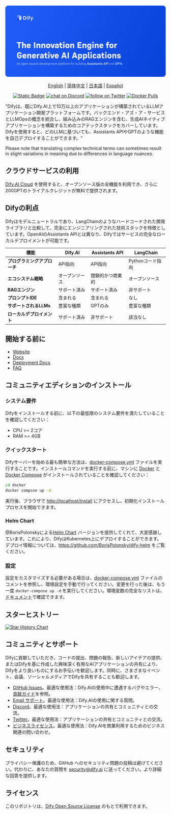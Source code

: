 [![](./images/describe.png)](https://dify.ai)
<p align="center">
  <a href="./README.md">English</a> |
  <a href="./README_CN.md">简体中文</a> |
  <a href="./README_JA.md">日本語</a> |
  <a href="./README_ES.md">Español</a>
</p>

<p align="center">
    <a href="https://dify.ai" target="_blank">
        <img alt="Static Badge" src="https://img.shields.io/badge/AI-Dify?logo=AI&logoColor=%20%23f5f5f5&label=Dify&labelColor=%20%23155EEF&color=%23EAECF0"></a>
    <a href="https://discord.gg/FngNHpbcY7" target="_blank">
        <img src="https://img.shields.io/discord/1082486657678311454?logo=discord"
            alt="chat on Discord"></a>
    <a href="https://twitter.com/intent/follow?screen_name=dify_ai" target="_blank">
        <img src="https://img.shields.io/twitter/follow/dify_ai?style=social&logo=X"
            alt="follow on Twitter"></a>
    <a href="https://hub.docker.com/u/langgenius" target="_blank">
        <img alt="Docker Pulls" src="https://img.shields.io/docker/pulls/langgenius/dify-web"></a>
</p>

"Difyは、既にDify.AI上で10万以上のアプリケーションが構築されているLLMアプリケーション開発プラットフォームです。バックエンド・アズ・ア・サービスとLLMOpsの概念を統合し、組み込みのRAGエンジンを含む、生成AIネイティブアプリケーションを構築するためのコアテックスタックをカバーしています。Difyを使用すると、どのLLMに基づいても、Assistants APIやGPTのような機能を自己デプロイすることができます。"

Please note that translating complex technical terms can sometimes result in slight variations in meaning due to differences in language nuances.

## クラウドサービスの利用

[Dify.AI Cloud](https://dify.ai) を使用すると、オープンソース版の全機能を利用でき、さらに200GPTのトライアルクレジットが無料で提供されます。

## Difyの利点

Difyはモデルニュートラルであり、LangChainのようなハードコードされた開発ライブラリと比較して、完全にエンジニアリングされた技術スタックを特徴としています。OpenAIのAssistants APIとは異なり、Difyではサービスの完全なローカルデプロイメントが可能です。

| 機能 | Dify.AI | Assistants API | LangChain |
|---------|---------|----------------|-----------|
| **プログラミングアプローチ** | API指向 | API指向 | Pythonコード指向 |
| **エコシステム戦略** | オープンソース | 閉鎖的かつ商業的 | オープンソース |
| **RAGエンジン** | サポート済み | サポート済み | 非サポート |
| **プロンプトIDE** | 含まれる | 含まれる | なし |
| **サポートされるLLMs** | 豊富な種類 | GPTのみ | 豊富な種類 |
| **ローカルデプロイメント** | サポート済み | 非サポート | 該当なし |


## 開始する前に

- [Website](https://dify.ai)
- [Docs](https://docs.dify.ai)
- [Deployment Docs](https://docs.dify.ai/getting-started/install-self-hosted)
- [FAQ](https://docs.dify.ai/getting-started/faq) 


## コミュニティエディションのインストール

### システム要件

Difyをインストールする前に、以下の最低限のシステム要件を満たしていることを確認してください：

- CPU >= 2コア
- RAM >= 4GB

### クイックスタート

Difyサーバーを始める最も簡単な方法は、[docker-compose.yml](docker/docker-compose.yaml) ファイルを実行することです。インストールコマンドを実行する前に、マシンに [Docker](https://docs.docker.com/get-docker/) と [Docker Compose](https://docs.docker.com/compose/install/) がインストールされていることを確認してください：

```bash
cd docker
docker compose up -d
```

実行後、ブラウザで [http://localhost/install](http://localhost/install) にアクセスし、初期化インストールプロセスを開始できます。

### Helm Chart

@BorisPolonskyによる[Helm Chart](https://helm.sh/) バージョンを提供してくれて、大変感謝しています。これにより、DifyはKubernetes上にデプロイすることができます。
デプロイ情報については、https://github.com/BorisPolonsky/dify-helm をご覧ください。

### 設定

設定をカスタマイズする必要がある場合は、[docker-compose.yml](docker/docker-compose.yaml) ファイルのコメントを参照し、環境設定を手動で行ってください。変更を行った後は、もう一度 `docker-compose up -d` を実行してください。環境変数の完全なリストは、[ドキュメント](https://docs.dify.ai/getting-started/install-self-hosted/environments)で確認できます。


## スターヒストリー

[![Star History Chart](https://api.star-history.com/svg?repos=langgenius/dify&type=Date)](https://star-history.com/#langgenius/dify&Date)

## コミュニティとサポート

Difyに貢献していただき、コードの提出、問題の報告、新しいアイデアの提供、またはDifyを基に作成した興味深く有用なAIアプリケーションの共有により、Difyをより良いものにするお手伝いを歓迎します。同時に、さまざまなイベント、会議、ソーシャルメディアでDifyを共有することも歓迎します。

- [GitHub Issues](https://github.com/langgenius/dify/issues)。最適な使用法：Dify.AIの使用中に遭遇するバグやエラー、[貢献ガイド](CONTRIBUTING.md)を参照。
- [Email サポート](mailto:hello@dify.ai?subject=[GitHub]Questions%20About%20Dify)。最適な使用法：Dify.AIの使用に関する質問。
- [Discord](https://discord.gg/FngNHpbcY7)。最適な使用法：アプリケーションの共有とコミュニティとの交流。
- [Twitter](https://twitter.com/dify_ai)。最適な使用法：アプリケーションの共有とコミュニティとの交流。
- [ビジネスライセンス](mailto:business@dify.ai?subject=[GitHub]Business%20License%20Inquiry)。最適な使用法：Dify.AIを商業利用するためのビジネス関連の問い合わせ。

## セキュリティ

プライバシー保護のため、GitHub へのセキュリティ問題の投稿は避けてください。代わりに、あなたの質問を security@dify.ai に送ってください。より詳細な回答を提供します。

## ライセンス

このリポジトリは、[Dify Open Source License](LICENSE) のもとで利用できます。
